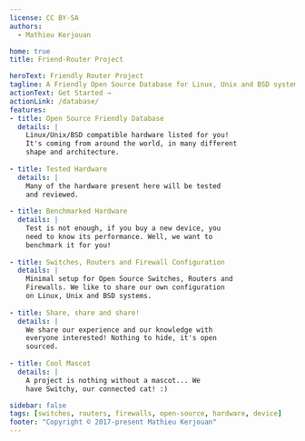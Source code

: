 ```yaml
---
license: CC BY-SA
authors:
  - Mathieu Kerjouan

home: true
title: Friend-Router Project

heroText: Friendly Router Project
tagline: A Friendly Open Source Database for Linux, Unix and BSD systems
actionText: Get Started →
actionLink: /database/
features:
- title: Open Source Friendly Database
  details: |
    Linux/Unix/BSD compatible hardware listed for you! 
    It's coming from around the world, in many different
    shape and architecture.
  
- title: Tested Hardware
  details: |
    Many of the hardware present here will be tested 
    and reviewed. 
    
- title: Benchmarked Hardware
  details: |
    Test is not enough, if you buy a new device, you
    need to know its performance. Well, we want to
    benchmark it for you! 
    
- title: Switches, Routers and Firewall Configuration
  details: |
    Minimal setup for Open Source Switches, Routers and
    Firewalls. We like to share our own configuration
    on Linux, Unix and BSD systems.
    
- title: Share, share and share!
  details: |
    We share our experience and our knowledge with
    everyone interested! Nothing to hide, it's open
    sourced.
    
- title: Cool Mascot
  details: |
    A project is nothing without a mascot... We
    have Switchy, our connected cat! :)

sidebar: false
tags: [switches, routers, firewalls, open-source, hardware, device]
footer: "Copyright © 2017-present Mathieu Kerjouan"
---
```

